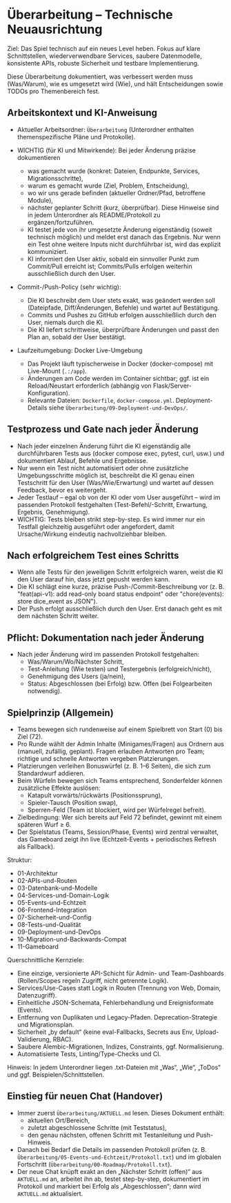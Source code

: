 # Überarbeitung – Technische Neuausrichtung

Ziel: Das Spiel technisch auf ein neues Level heben. Fokus auf klare Schnittstellen, wiederverwendbare Services, saubere Datenmodelle, konsistente APIs, robuste Sicherheit und testbare Implementierung.

Diese Überarbeitung dokumentiert, was verbessert werden muss (Was/Warum), wie es umgesetzt wird (Wie), und hält Entscheidungen sowie TODOs pro Themenbereich fest.

Arbeitskontext und KI-Anweisung
--------------------------------
- Aktueller Arbeitsordner: `Überarbeitung` (Unterordner enthalten themenspezifische Pläne und Protokolle).
- WICHTIG (für KI und Mitwirkende): Bei jeder Änderung präzise dokumentieren
  - was gemacht wurde (konkret: Dateien, Endpunkte, Services, Migrationsschritte),
  - warum es gemacht wurde (Ziel, Problem, Entscheidung),
  - wo wir uns gerade befinden (aktueller Ordner/Pfad, betroffene Module),
  - nächster geplanter Schritt (kurz, überprüfbar).
  Diese Hinweise sind in jedem Unterordner als README/Protokoll zu ergänzen/fortzuführen.
  - KI testet jede von ihr umgesetzte Änderung eigenständig (soweit technisch möglich) und meldet erst danach das Ergebnis. Nur wenn ein Test ohne weitere Inputs nicht durchführbar ist, wird das explizit kommuniziert.
  - KI informiert den User aktiv, sobald ein sinnvoller Punkt zum Commit/Pull erreicht ist; Commits/Pulls erfolgen weiterhin ausschließlich durch den User.

- Commit-/Push-Policy (sehr wichtig):
  - Die KI beschreibt dem User stets exakt, was geändert werden soll (Dateipfade, Diff/Änderungen, Befehle) und wartet auf Bestätigung.
  - Commits und Pushes zu GitHub erfolgen ausschließlich durch den User, niemals durch die KI.
  - Die KI liefert schrittweise, überprüfbare Änderungen und passt den Plan an, sobald der User bestätigt.

- Laufzeitumgebung: Docker Live-Umgebung
  - Das Projekt läuft typischerweise in Docker (docker-compose) mit Live-Mount (`.:/app`).
  - Änderungen am Code werden im Container sichtbar; ggf. ist ein Reload/Neustart erforderlich (abhängig von Flask/Server-Konfiguration).
  - Relevante Dateien: `Dockerfile`, `docker-compose.yml`. Deployment-Details siehe `Überarbeitung/09-Deployment-und-DevOps/`.

Testprozess und Gate nach jeder Änderung
---------------------------------------
- Nach jeder einzelnen Änderung führt die KI eigenständig alle durchführbaren Tests aus (docker compose exec, pytest, curl, usw.) und dokumentiert Ablauf, Befehle und Ergebnisse.
- Nur wenn ein Test nicht automatisiert oder ohne zusätzliche Umgebungsschritte möglich ist, beschreibt die KI genau einen Testschritt für den User (Was/Wie/Erwartung) und wartet auf dessen Feedback, bevor es weitergeht.
- Jeder Testlauf – egal ob von der KI oder vom User ausgeführt – wird im passenden Protokoll festgehalten (Test-Befehl/-Schritt, Erwartung, Ergebnis, Genehmigung).
- WICHTIG: Tests bleiben strikt step-by-step. Es wird immer nur ein Testfall gleichzeitig ausgeführt oder angefordert, damit Ursache/Wirkung eindeutig nachvollziehbar bleiben.

Nach erfolgreichem Test eines Schritts
--------------------------------------
- Wenn alle Tests für den jeweiligen Schritt erfolgreich waren, weist die KI den User darauf hin, dass jetzt gepusht werden kann.
- Die KI schlägt eine kurze, präzise Push-/Commit-Beschreibung vor (z. B. "feat(api-v1): add read-only board status endpoint" oder "chore(events): store dice_event as JSON").
- Der Push erfolgt ausschließlich durch den User. Erst danach geht es mit dem nächsten Schritt weiter.

Pflicht: Dokumentation nach jeder Änderung
-----------------------------------------
- Nach jeder Änderung wird im passenden Protokoll festgehalten:
  - Was/Warum/Wo/Nächster Schritt,
  - Test-Anleitung (Wie testen) und Testergebnis (erfolgreich/nicht),
  - Genehmigung des Users (ja/nein),
  - Status: Abgeschlossen (bei Erfolg) bzw. Offen (bei Folgearbeiten notwendig).

Spielprinzip (Allgemein)
------------------------
- Teams bewegen sich rundenweise auf einem Spielbrett von Start (0) bis Ziel (72).
- Pro Runde wählt der Admin Inhalte (Minigames/Fragen) aus Ordnern aus (manuell, zufällig, geplant). Fragen erlauben Antworten pro Team; richtige und schnelle Antworten vergeben Platzierungen.
- Platzierungen verleihen Bonuswürfel (z. B. 1–6 Seiten), die sich zum Standardwurf addieren.
- Beim Würfeln bewegen sich Teams entsprechend, Sonderfelder können zusätzliche Effekte auslösen:
  - Katapult vorwärts/rückwärts (Positionssprung),
  - Spieler-Tausch (Position swap),
  - Sperren-Feld (Team ist blockiert, wird per Würfelregel befreit).
- Zielbedingung: Wer sich bereits auf Feld 72 befindet, gewinnt mit einem späteren Wurf ≥ 6.
- Der Spielstatus (Teams, Session/Phase, Events) wird zentral verwaltet, das Gameboard zeigt ihn live (Echtzeit-Events + periodisches Refresh als Fallback).

Struktur:
- 01-Architektur
- 02-APIs-und-Routen
- 03-Datenbank-und-Modelle
- 04-Services-und-Domain-Logik
- 05-Events-und-Echtzeit
- 06-Frontend-Integration
- 07-Sicherheit-und-Config
- 08-Tests-und-Qualität
- 09-Deployment-und-DevOps
- 10-Migration-und-Backwards-Compat
 - 11-Gameboard

Querschnittliche Kernziele:
- Eine einzige, versionierte API-Schicht für Admin- und Team-Dashboards (Rollen/Scopes regeln Zugriff, nicht getrennte Logik).
- Services/Use-Cases statt Logik in Routen (Trennung von Web, Domain, Datenzugriff).
- Einheitliche JSON-Schemata, Fehlerbehandlung und Ereignisformate (Events).
- Entfernung von Duplikaten und Legacy-Pfaden. Deprecation-Strategie und Migrationsplan.
- Sicherheit „by default“ (keine eval-Fallbacks, Secrets aus Env, Upload-Validierung, RBAC).
- Saubere Alembic-Migrationen, Indizes, Constraints, ggf. Normalisierung.
- Automatisierte Tests, Linting/Type-Checks und CI.

Hinweis: In jedem Unterordner liegen .txt-Dateien mit „Was“, „Wie“, „ToDos“ und ggf. Beispielen/Schnittstellen.

Einstieg für neuen Chat (Handover)
----------------------------------
- Immer zuerst `Überarbeitung/AKTUELL.md` lesen. Dieses Dokument enthält:
  - aktuellen Ort/Bereich,
  - zuletzt abgeschlossene Schritte (mit Teststatus),
  - den genau nächsten, offenen Schritt mit Testanleitung und Push-Hinweis.
- Danach bei Bedarf die Details im passenden Protokoll prüfen (z. B. `Überarbeitung/05-Events-und-Echtzeit/Protokoll.txt`) und im globalen Fortschritt (`Überarbeitung/00-Roadmap/Protokoll.txt`).
- Der neue Chat knüpft exakt an den „Nächster Schritt (offen)“ aus `AKTUELL.md` an, arbeitet ihn ab, testet step-by-step, dokumentiert im Protokoll und markiert bei Erfolg als „Abgeschlossen“; dann wird `AKTUELL.md` aktualisiert.
